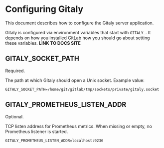 # Configuring Gitaly

This document describes how to configure the Gitaly server
application.

Gitaly is configured via environment variables that start with
`GITALY_`. It depends on how you installed GitLab how you should go
about setting these variables. **LINK TO DOCS SITE**

## GITALY_SOCKET_PATH

Required.

The path at which Gitaly should open a Unix socket. Example value:

```
GITALY_SOCKET_PATH=/home/git/gitlab/tmp/sockets/private/gitaly.socket
```

## GITALY_PROMETHEUS_LISTEN_ADDR

Optional.

TCP listen address for Prometheus metrics. When missing or empty, no
Prometheus listener is started.

```
GITALY_PROMETHEUS_LISTEN_ADDR=localhost:9236
```
